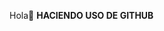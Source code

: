 Hola👏 **HACIENDO USO DE GITHUB**
[](https://rapidapi.com/blog/wp-content/uploads/2017/01/octocat.gif)
